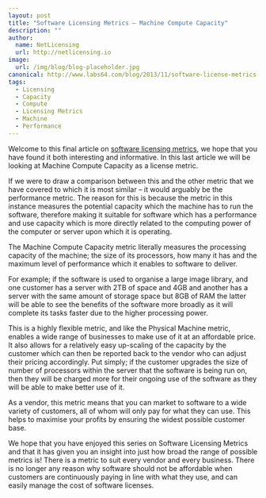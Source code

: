 ```yaml
---
layout: post
title: "Software Licensing Metrics – Machine Compute Capacity"
description: ""
author:
  name: NetLicensing
  url: http://netlicensing.io
image:
  url: /img/blog/blog-placeholder.jpg
canonical: http://www.labs64.com/blog/2013/11/software-license-metrics-machine-compute-capacity/
tags:
  - Licensing
  - Capacity
  - Compute
  - Licensing Metrics
  - Machine
  - Performance
---
```

Welcome to this final article on [software licensing metrics](http://www.labs64.com/?s=Software+Licensing+Metrics), we hope that you have found it both interesting and informative. In this last article we will be looking at Machine Compute Capacity as a license metric.

If we were to draw a comparison between this and the other metric that we have covered to which it is most similar – it would arguably be the performance metric. The reason for this is because the metric in this instance measures the potential capacity which the machine has to run the software, therefore making it suitable for software which has a performance and use capacity which is more directly related to the computing power of the computer or server upon which it is operating.

The Machine Compute Capacity metric literally measures the processing capacity of the machine; the size of its processors, how many it has and the maximum level of performance which it enables to software to deliver.

For example; if the software is used to organise a large image library, and one customer has a server with 2TB of space and 4GB and another has a server with the same amount of storage space but 8GB of RAM the latter will be able to see the benefits of the software more broadly as it will complete its tasks faster due to the higher processing power.

This is a highly flexible metric, and like the Physical Machine metric, enables a wide range of businesses to make use of it at an affordable price. It also allows for a relatively easy up-scaling of the capacity by the customer which can then be reported back to the vendor who can adjust their pricing accordingly. Put simply; if the customer upgrades the size of number of processors within the server that the software is being run on, then they will be charged more for their ongoing use of the software as they will be able to make better use of it.

As a vendor, this metric means that you can market to software to a wide variety of customers, all of whom will only pay for what they can use. This helps to maximise your profits by ensuring the widest possible customer base.

We hope that you have enjoyed this series on Software Licensing Metrics and that it has given you an insight into just how broad the range of possible metrics is! There is a metric to suit every vendor and every business. There is no longer any reason why software should not be affordable when customers are continuously paying in line with what they use, and can easily manage the cost of software licenses.
